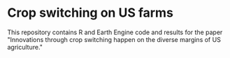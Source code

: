 # Crop switching on US farms

This repository contains R and Earth Engine code and results for the paper "Innovations through crop switching happen on the diverse margins of US agriculture."
